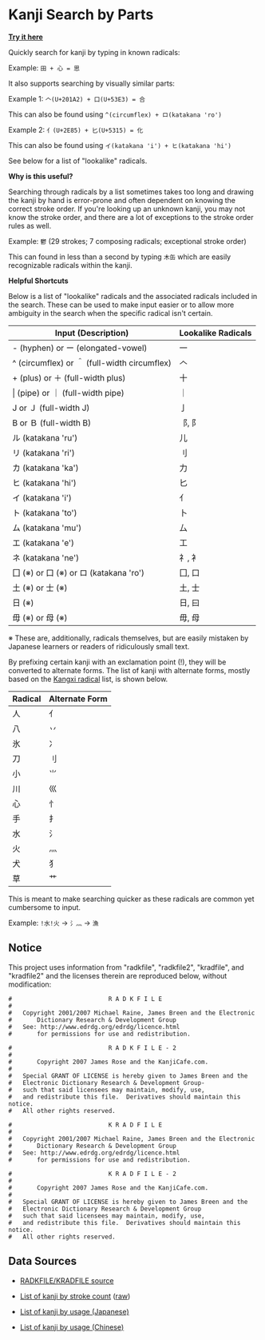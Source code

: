 # Kanji Search by Parts

**[Try it here](https://rewhowe.github.io/kanji/)**

Quickly search for kanji by typing in known radicals:

Example: `田 + 心 = 思`

It also supports searching by visually similar parts:

Example 1: `𠆢(U+201A2) + 口(U+53E3) = 合`

This can also be found using `^(circumflex) + ロ(katakana 'ro')`

Example 2: `⺅(U+2E85) + 匕(U+5315) = 化`

This can also be found using `イ(katakana 'i') + ヒ(katakana 'hi')`

See below for a list of "lookalike" radicals.

**Why is this useful?**

Searching through radicals by a list sometimes takes too long and drawing the kanji by hand is error-prone and often dependent on knowing the correct stroke order. If you're looking up an unknown kanji, you may not know the stroke order, and there are a lot of exceptions to the stroke order rules as well.

Example: `鬱` (29 strokes; 7 composing radicals; exceptional stroke order)

This can found in less than a second by typing `木缶` which are easily recognizable radicals within the kanji.

**Helpful Shortcuts**

Below is a list of "lookalike" radicals and the associated radicals included in the search. These can be used to make input easier or to allow more ambiguity in the search when the specific radical isn't certain.

| Input (Description)                          | Lookalike Radicals |
|----------------------------------------------|--------------------|
| - (hyphen) or ー (elongated-vowel)           | 一                 |
| ^ (circumflex) or ＾ (full-width circumflex) | 𠆢                 |
| + (plus) or ＋ (full-width plus)             | 十                 |
| &#124; (pipe) or ｜ (full-width pipe)        | ｜                 |
| J or Ｊ (full-width J)                       | 亅                 |
| B or Ｂ (full-width B)                       | ⻏, ⻖             |
| ル (katakana 'ru')                           | 儿                 |
| リ (katakana 'ri')                           | ⺉                 |
| カ (katakana 'ka')                           | 力                 |
| ヒ (katakana 'hi')                           | 匕                 |
| イ (katakana 'i')                            | ⺅                 |
| ト (katakana 'to')                           | 卜                 |
| ム (katakana 'mu')                           | 厶                 |
| エ (katakana 'e')                            | 工                 |
| ネ (katakana 'ne')                           | ⺭, ⻂             |
| 囗 (※) or 口 (※) or ロ (katakana 'ro')       | 囗, 口             |
| 土 (※) or 士 (※)                             | 土, 士             |
| 日 (※)                                       | 日, 曰             |
| 毋 (※) or 母 (※)                             | 毋, 母             |

※ These are, additionally, radicals themselves, but are easily mistaken by Japanese learners or readers of ridiculously small text.

By prefixing certain kanji with an exclamation point (!), they will be converted to alternate forms. The list of kanji with alternate forms, mostly based on the [Kangxi radical](https://en.wikipedia.org/wiki/Kangxi_radical) list, is shown below.

| Radical | Alternate Form |
|---------|----------------|
| 人      | ⺅             |
| 八      | 丷             |
| 氷      | 冫             |
| 刀      | ⺉             |
| 小      | ⺌             |
| 川      | 巛             |
| 心      | ⺖             |
| 手      | ⺘             |
| 水      | ⺡             |
| 火      | 灬             |
| 犬      | ⺨             |
| 草      | ⺾             |

This is meant to make searching quicker as these radicals are common yet cumbersome to input.

Example: `!水!火` → `⺡⺣` → `漁`

## Notice

This project uses information from "radkfile", "radkfile2", "kradfile", and "kradfile2" and the licenses therein are reproduced below, without modification:

```
#                           R A D K F I L E
#
#	Copyright 2001/2007 Michael Raine, James Breen and the Electronic
#       Dictionary Research & Development Group
#	See: http://www.edrdg.org/edrdg/licence.html
#       for permissions for use and redistribution.
```

```
#                           R A D K F I L E - 2
#
#       Copyright 2007 James Rose and the KanjiCafe.com.
#
#   Special GRANT OF LICENSE is hereby given to James Breen and the
#   Electronic Dictionary Research & Development Group-
#   such that said licensees may maintain, modify, use,
#   and redistribute this file.  Derivatives should maintain this notice.
#   All other rights reserved.
```

```
#                           K R A D F I L E
#
#	Copyright 2001/2007 Michael Raine, James Breen and the Electronic
#       Dictionary Research & Development Group
#	See: http://www.edrdg.org/edrdg/licence.html
#       for permissions for use and redistribution.
```

```
#                           K R A D F I L E - 2
#
#       Copyright 2007 James Rose and the KanjiCafe.com.
#
#   Special GRANT OF LICENSE is hereby given to James Breen and the
#   Electronic Dictionary Research & Development Group
#   such that said licensees may maintain, modify, use,
#   and redistribute this file.  Derivatives should maintain this notice.
#   All other rights reserved.
```

## Data Sources

* [RADKFILE/KRADFILE source](http://www.edrdg.org/krad/kradinf.html)

* [List of kanji by stroke count](https://github.com/idreyn/quantifying-simplified-chinese/blob/master/data/strokes.csv) ([raw](https://raw.githubusercontent.com/idreyn/quantifying-simplified-chinese/master/data/strokes.csv))

* [List of kanji by usage (Japanese)](https://kanjicards.org/kanji-list-by-freq.html)

* [List of kanji by usage (Chinese)](http://technology.chtsai.org/charfreq/sorted.html)

